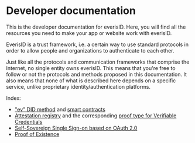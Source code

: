 # Developer documentation

This is the developer documentation for everisID. Here, you will find all the resources you need to make your app or website work with everisID.

EverisID is a trust framework, i.e. a certain way to use standard protocols in order to allow people and organizations to authenticate to each other.

Just like all the protocols and communication frameworks that comprise the Internet, no single entity owns everisID. This means that you're free to follow or not the protocols and methods proposed in this documentation. It also means that none of what is described here depends on a specific service, unlike proprietary identity/authentication platforms.

Index:
- ["ev" DID method](spec/did-method-everisid.md) and [smart contracts](spec/eip-proxy-id-contracts.md)
- [Attestation registry](spec/eip-content-attestation-registry.md) and the corresponding [proof type for Verifiable Credentials](spec/attestation-registry-proof-type.md)
- [Self-Sovereign Single Sign-on based on OAuth 2.0](SSO.md)
- [Proof of Existence](spec/eip-proof-of-existence.md)